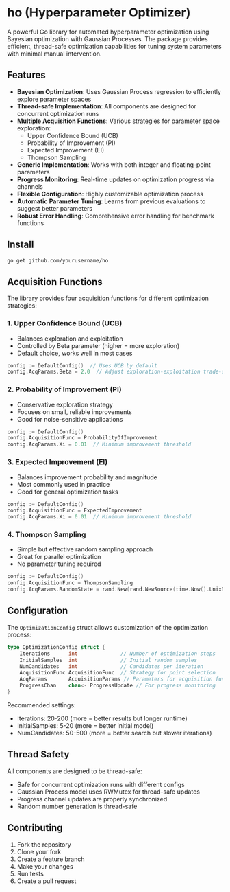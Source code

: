 # ho (Hyperparameter Optimizer)

A powerful Go library for automated hyperparameter optimization using Bayesian optimization with Gaussian Processes. The package provides efficient, thread-safe optimization capabilities for tuning system parameters with minimal manual intervention.

## Features

- **Bayesian Optimization**: Uses Gaussian Process regression to efficiently explore parameter spaces
- **Thread-safe Implementation**: All components are designed for concurrent optimization runs
- **Multiple Acquisition Functions**: Various strategies for parameter space exploration:
  - Upper Confidence Bound (UCB)
  - Probability of Improvement (PI)
  - Expected Improvement (EI)
  - Thompson Sampling
- **Generic Implementation**: Works with both integer and floating-point parameters
- **Progress Monitoring**: Real-time updates on optimization progress via channels
- **Flexible Configuration**: Highly customizable optimization process
- **Automatic Parameter Tuning**: Learns from previous evaluations to suggest better parameters
- **Robust Error Handling**: Comprehensive error handling for benchmark functions

## Install

```bash
go get github.com/yourusername/ho
```

## Acquisition Functions

The library provides four acquisition functions for different optimization strategies:

### 1. Upper Confidence Bound (UCB)
- Balances exploration and exploitation
- Controlled by Beta parameter (higher = more exploration)
- Default choice, works well in most cases
```go
config := DefaultConfig()  // Uses UCB by default
config.AcqParams.Beta = 2.0  // Adjust exploration-exploitation trade-off
```

### 2. Probability of Improvement (PI)
- Conservative exploration strategy
- Focuses on small, reliable improvements
- Good for noise-sensitive applications
```go
config := DefaultConfig()
config.AcquisitionFunc = ProbabilityOfImprovement
config.AcqParams.Xi = 0.01  // Minimum improvement threshold
```

### 3. Expected Improvement (EI)
- Balances improvement probability and magnitude
- Most commonly used in practice
- Good for general optimization tasks
```go
config := DefaultConfig()
config.AcquisitionFunc = ExpectedImprovement
config.AcqParams.Xi = 0.01  // Minimum improvement threshold
```

### 4. Thompson Sampling
- Simple but effective random sampling approach
- Great for parallel optimization
- No parameter tuning required
```go
config := DefaultConfig()
config.AcquisitionFunc = ThompsonSampling
config.AcqParams.RandomState = rand.New(rand.NewSource(time.Now().UnixNano()))
```

## Configuration

The `OptimizationConfig` struct allows customization of the optimization process:

```go
type OptimizationConfig struct {
    Iterations      int              // Number of optimization steps
    InitialSamples  int              // Initial random samples
    NumCandidates   int              // Candidates per iteration
    AcquisitionFunc AcquisitionFunc  // Strategy for point selection
    AcqParams       AcquisitionParams // Parameters for acquisition function
    ProgressChan    chan<- ProgressUpdate // For progress monitoring
}
```

Recommended settings:
- Iterations: 20-200 (more = better results but longer runtime)
- InitialSamples: 5-20 (more = better initial model)
- NumCandidates: 50-500 (more = better search but slower iterations)

## Thread Safety

All components are designed to be thread-safe:
- Safe for concurrent optimization runs with different configs
- Gaussian Process model uses RWMutex for thread-safe updates
- Progress channel updates are properly synchronized
- Random number generation is thread-safe

## Contributing

1. Fork the repository
2. Clone your fork
3. Create a feature branch
4. Make your changes
5. Run tests
6. Create a pull request